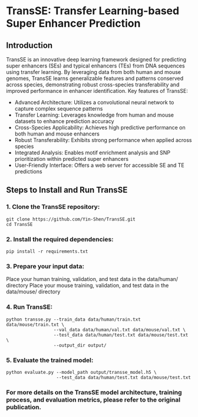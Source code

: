 # TransSE: Transfer Learning-based Super Enhancer Prediction

## Introduction
TransSE is an innovative deep learning framework designed for predicting super enhancers (SEs) and typical enhancers (TEs) from DNA sequences using transfer learning. By leveraging data from both human and mouse genomes, TransSE learns generalizable features and patterns conserved across species, demonstrating robust cross-species transferability and improved performance in enhancer identification.
Key features of TransSE:
* Advanced Architecture: Utilizes a convolutional neural network to capture complex sequence patterns
* Transfer Learning: Leverages knowledge from human and mouse datasets to enhance prediction accuracy
* Cross-Species Applicability: Achieves high predictive performance on both human and mouse enhancers
* Robust Transferability: Exhibits strong performance when applied across species
* Integrated Analysis: Enables motif enrichment analysis and SNP prioritization within predicted super enhancers
* User-Friendly Interface: Offers a web server for accessible SE and TE predictions

## Steps to Install and Run TransSE
### 1. Clone the TransSE repository:
```
git clone https://github.com/Yin-Shen/TransSE.git
cd TransSE
```
### 2. Install the required dependencies:
```
pip install -r requirements.txt
```
### 3. Prepare your input data:
Place your human training, validation, and test data in the data/human/ directory
Place your mouse training, validation, and test data in the data/mouse/ directory

### 4. Run TransSE:
```
python transse.py --train_data data/human/train.txt data/mouse/train.txt \
                  --val_data data/human/val.txt data/mouse/val.txt \
                  --test_data data/human/test.txt data/mouse/test.txt \
                  --output_dir output/
```
### 5. Evaluate the trained model:
```
python evaluate.py --model_path output/transse_model.h5 \
                   --test_data data/human/test.txt data/mouse/test.txt
```

### For more details on the TransSE model architecture, training process, and evaluation metrics, please refer to the original publication.
